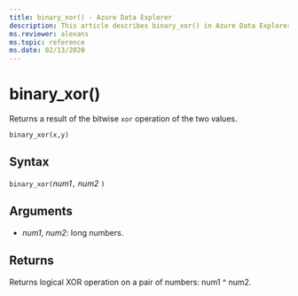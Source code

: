```yaml
---
title: binary_xor() - Azure Data Explorer
description: This article describes binary_xor() in Azure Data Explorer.
ms.reviewer: alexans
ms.topic: reference
ms.date: 02/13/2020
---
```

# binary_xor()

Returns a result of the bitwise `xor` operation of the two values.

```kusto
binary_xor(x,y)
```

## Syntax

`binary_xor(`*num1*`,` *num2* `)`

## Arguments

* *num1*, *num2*: long numbers.

## Returns

Returns logical XOR operation on a pair of numbers: num1 ^ num2.

